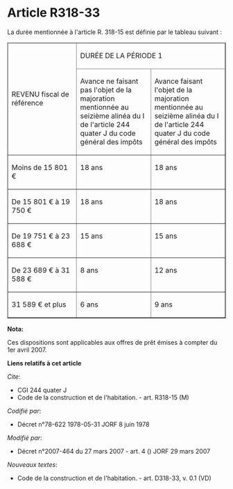 # Article R318-33

La durée mentionnée à l'article R. 318-15 est définie par le tableau suivant :

<table cellspacing="1" cellpadding="0" border="1">
  <thead>
    <tr>
      <td rowspan="2" width="143">

REVENU fiscal de référence

</td>
      <td colspan="2" width="312">

DURÉE DE LA PÉRIODE 1

</td>
    </tr>
    <tr>
      <td width="156">

Avance ne faisant pas l'objet de la majoration mentionnée au seizième alinéa du I de l'article 244 quater J du code général
des impôts

</td>
      <td width="156">

Avance faisant l'objet de la majoration mentionnée au seizième alinéa du I de l'article 244 quater J du code général des
impôts

</td>
    </tr>
  </thead>
  <tbody>
    <tr>
      <td valign="top">

Moins de 15 801 €

</td>
      <td valign="top">

18 ans

</td>
      <td valign="top">

18 ans

</td>
    </tr>
    <tr>
      <td valign="top">

De 15 801 € à 19 750 €

</td>
      <td valign="top">

18 ans

</td>
      <td valign="top">

18 ans

</td>
    </tr>
    <tr>
      <td valign="top">

De 19 751 € à 23 688 €

</td>
      <td valign="top">

15 ans

</td>
      <td valign="top">

15 ans

</td>
    </tr>
    <tr>
      <td valign="top">

De 23 689 € à 31 588 €

</td>
      <td valign="top">

8 ans

</td>
      <td valign="top">

12 ans

</td>
    </tr>
    <tr>
      <td valign="top">

31 589 € et plus

</td>
      <td valign="top">

6 ans

</td>
      <td valign="top">

9 ans

</td>
    </tr>
  </tbody>
</table>

**Nota:**

Ces dispositions sont applicables aux offres de prêt émises à compter du 1er avril 2007.

**Liens relatifs à cet article**

_Cite_:

  - CGI 244 quater J
  - Code de la construction et de l'habitation. - art. R318-15 (M)

_Codifié par_:

  - Décret n°78-622 1978-05-31 JORF 8 juin 1978

_Modifié par_:

  - Décret n°2007-464 du 27 mars 2007 - art. 4 () JORF 29 mars 2007

_Nouveaux textes_:

  - Code de la construction et de l'habitation. - art. D318-33, v. 0.1 (VD)
